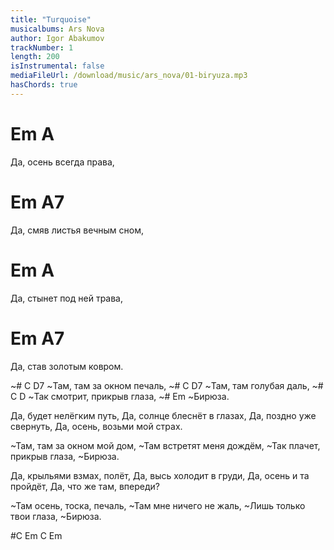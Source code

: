 ```yaml
---
title: "Turquoise"
musicalbums: Ars Nova
author: Igor Abakumov
trackNumber: 1
length: 200
isInstrumental: false
mediaFileUrl: /download/music/ars_nova/01-biryuza.mp3
hasChords: true
---
```


# Em                  A
Да, осень всегда права,
# Em                      A7
Да, смяв листья вечным сном,
# Em                    A
Да, стынет под ней трава,
# Em                  A7
Да, став золотым ковром.

~# C                   D7
~Там, там за окном печаль,
~# C                D7
~Там, там голубая даль,
~# C                       D
~Так смотрит, прикрыв глаза,
~#     Em
~Бирюза.

Да, будет нелёгким путь,
Да, солнце блеснёт в глазах,
Да, поздно уже свернуть,
Да, осень, возьми мой страх.

~Там, там за окном мой дом,
~Там встретят меня дождём,
~Так плачет, прикрыв глаза,
~Бирюза.

Да, крыльями взмах, полёт,
Да, высь холодит в груди,
Да, осень и та пройдёт,
Да, что же там, впереди?

~Там осень, тоска, печаль,
~Там мне ничего не жаль,
~Лишь только твои глаза,
~Бирюза.

#C Em C Em
